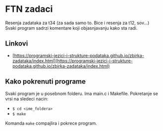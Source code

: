 # FTN zadaci

Resenja zadataka za t34 (za sada samo to. Bice i resenja za t12, sov...)
Svaki program sadrzi komentare koji objasnjavanju kako sta radi.

## Linkovi

- [https://programski-jezici-i-strukture-podataka.github.io/zbirka-zadataka/index.html](https://programski-jezici-i-strukture-podataka.github.io/zbirka-zadataka/index.html)

## Kako pokrenuti programe

Svaki program je u posebnom folderu. Ima main.c i Makefile.
Pokretanje se vrsi na sledeci nacin: 

- `$ cd <ime_foldera>`
- `$ make`

Komanda `make` compajlira i pokrece program.
